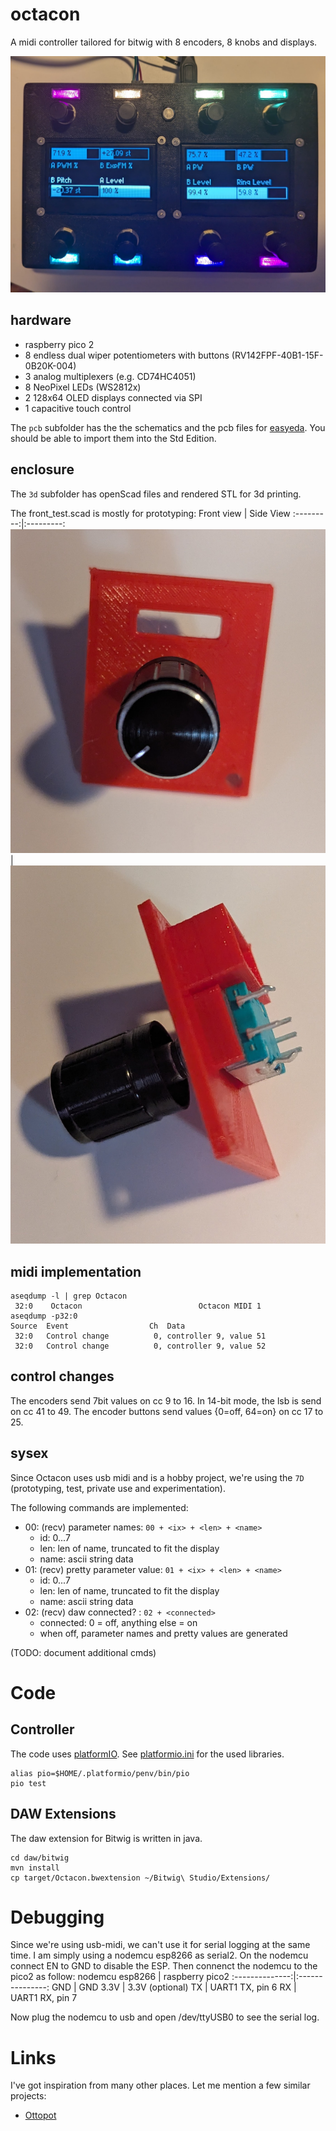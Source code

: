 # octacon
A midi controller tailored for bitwig with 8 encoders, 8 knobs and displays.

![wip image of the day](/docs/img/20250614.v3_build.jpg)

## hardware

* raspberry pico 2
* 8 endless dual wiper potentiometers with buttons (RV142FPF-40B1-15F-0B20K-004)
* 3 analog multiplexers (e.g. CD74HC4051)
* 8 NeoPixel LEDs (WS2812x)
* 2 128x64 OLED displays connected via SPI
* 1 capacitive touch control

The `pcb` subfolder has the the schematics and the pcb files for [easyeda](https://easyeda.com/).
You should be able to import them into the Std Edition.

## enclosure

The `3d` subfolder has openScad files and rendered STL for 3d printing.

The front_test.scad is mostly for prototyping:
Front view | Side View
:---------:|:---------:
![front](/docs/img/20250325.enc_housing_front.jpg) | ![front](/docs/img/20250325.enc_housing_side.jpg)

## midi implementation

```
aseqdump -l | grep Octacon
 32:0    Octacon                          Octacon MIDI 1
aseqdump -p32:0
Source  Event                  Ch  Data
 32:0   Control change          0, controller 9, value 51
 32:0   Control change          0, controller 9, value 52
```

## control changes

The encoders send 7bit values on cc 9 to 16. In 14-bit mode, the lsb is send on
cc 41 to 49.
The encoder buttons send values {0=off, 64=on} on cc 17 to 25.

## sysex

Since Octacon uses usb midi and is a hobby project, we're using the `7D` (prototyping, test, private use and experimentation). 

The following commands are implemented:
* 00: (recv) parameter names: `00 + <ix> + <len> + <name>`
  * id: 0...7
  * len: len of name, truncated to fit the display
  * name: ascii string data
* 01: (recv) pretty parameter value: `01 + <ix> + <len> + <name>`
  * id: 0...7
  * len: len of name, truncated to fit the display
  * name: ascii string data
* 02: (recv) daw connected? : `02 + <connected>`
  * connected: 0 = off, anything else = on
  * when off, parameter names and pretty values are generated

(TODO: document additional cmds)

# Code

## Controller

The code uses [platformIO](https://platformio.org/). See [platformio.ini](platformio.ini) for the used libraries.

```shell
alias pio=$HOME/.platformio/penv/bin/pio
pio test
```

## DAW Extensions

The daw extension for Bitwig is written in java.

```shell
cd daw/bitwig
mvn install
cp target/Octacon.bwextension ~/Bitwig\ Studio/Extensions/
```

# Debugging

Since we're using usb-midi, we can't use it for serial logging at the same time. I am simply using a nodemcu esp8266 as serial2. On the nodemcu connect EN to GND to disable the ESP. Then connenct the nodemcu to the pico2 as follow:
nodemcu esp8266 | raspberry pico2 
:--------------:|:---------------:
GND  | GND
3.3V | 3.3V (optional)
TX   | UART1 TX, pin 6 
RX   | UART1 RX, pin 7

Now plug the nodemcu to usb and open /dev/ttyUSB0 to see the serial log.

# Links

I've got inspiration from many other places. Let me mention a few similar
projects:
* [Ottopot](https://gerotakke.de/ottopot/)
